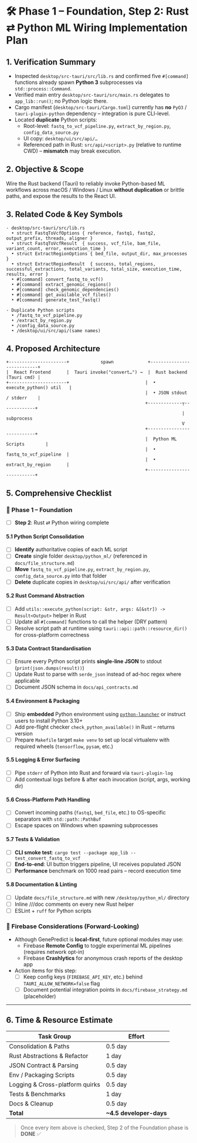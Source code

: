 # 🛠️ Phase 1 – Foundation, Step 2: Rust ⇄ Python ML Wiring Implementation Plan

## 1. Verification Summary
- Inspected `desktop/src-tauri/src/lib.rs` and confirmed five `#[command]` functions already spawn **Python 3** subprocesses via `std::process::Command`.
- Verified main entry `desktop/src-tauri/src/main.rs` delegates to `app_lib::run()`; no Python logic there.
- Cargo manifest (`desktop/src-tauri/Cargo.toml`) currently has **no** `PyO3` / `tauri-plugin-python` dependency – integration is pure CLI-level.
- Located **duplicate** Python scripts:
  - Root-level: `fastq_to_vcf_pipeline.py`, `extract_by_region.py`, `config_data_source.py`
  - UI copy: `desktop/ui/src/api/…`
  - Referenced path in Rust: `src/api/<script>.py` (relative to runtime CWD) – **mismatch** may break execution.

## 2. Objective & Scope
Wire the Rust backend (Tauri) to reliably invoke Python-based ML workflows across macOS / Windows / Linux **without duplication** or brittle paths, and expose the results to the React UI.

## 3. Related Code & Key Symbols
```
- desktop/src-tauri/src/lib.rs
  • struct FastqToVcfOptions { reference, fastq1, fastq2, output_prefix, threads, aligner }
  • struct FastqToVcfResult  { success, vcf_file, bam_file, variant_count, error, execution_time }
  • struct ExtractRegionOptions { bed_file, output_dir, max_processes }
  • struct ExtractRegionResult  { success, total_regions, successful_extractions, total_variants, total_size, execution_time, results, error }
  • #[command] convert_fastq_to_vcf()
  • #[command] extract_genomic_regions()
  • #[command] check_genomic_dependencies()
  • #[command] get_available_vcf_files()
  • #[command] generate_test_fastq()

- Duplicate Python scripts
  • /fastq_to_vcf_pipeline.py
  • /extract_by_region.py
  • /config_data_source.py
  • /desktop/ui/src/api/(same names)
```

## 4. Proposed Architecture
```
+----------------------+            spawn             +---------------------------+
|  React Frontend      |  Tauri invoke("convert…") →  |  Rust backend (Tauri cmd) |
+----------------------+                             |  • execute_python() util   |
                                                     |  • JSON stdout / stderr    |
                                                     +-------------┬-------------+
                                                                   | subprocess
                                                                   V
                                                     +---------------------------+
                                                     |  Python ML Scripts        |
                                                     |  • fastq_to_vcf_pipeline  |
                                                     |  • extract_by_region      |
                                                     +---------------------------+
```

## 5. Comprehensive Checklist

### 🔹 Phase 1 – Foundation
- [ ] **Step 2**: Rust ⇄ Python wiring complete

#### 5.1 Python Script Consolidation
- [ ] **Identify** authoritative copies of each ML script
- [ ] **Create** single folder `desktop/python_ml/` (referenced in `docs/file_structure.md`)
- [ ] **Move** `fastq_to_vcf_pipeline.py`, `extract_by_region.py`, `config_data_source.py` into that folder
- [ ] **Delete** duplicate copies in `desktop/ui/src/api/` after verification

#### 5.2 Rust Command Abstraction
- [ ] Add `utils::execute_python(script: &str, args: &[&str]) -> Result<Output>` helper in Rust
- [ ] Update all `#[command]` functions to call the helper (DRY pattern)
- [ ] Resolve script path at runtime using `tauri::api::path::resource_dir()` for cross-platform correctness

#### 5.3 Data Contract Standardisation
- [ ] Ensure every Python script prints **single-line JSON** to stdout (`print(json.dumps(result))`)
- [ ] Update Rust to parse with `serde_json` instead of ad-hoc regex where applicable
- [ ] Document JSON schema in `docs/api_contracts.md`

#### 5.4 Environment & Packaging
- [ ] Ship **embedded** Python environment using [`python-launcher`](https://github.com/pyenv) or instruct users to install Python 3.10+
- [ ] Add pre-flight checker `check_python_available()` in Rust – returns version
- [ ] Prepare `Makefile` target `make venv` to set up local virtualenv with required wheels (`tensorflow`, `pysam`, etc.)

#### 5.5 Logging & Error Surfacing
- [ ] Pipe `stderr` of Python into Rust and forward via `tauri-plugin-log`
- [ ] Add contextual logs before & after each invocation (script, args, working dir)

#### 5.6 Cross-Platform Path Handling
- [ ] Convert incoming paths (`fastq1`, `bed_file`, etc.) to OS-specific separators with `std::path::PathBuf`
- [ ] Escape spaces on Windows when spawning subprocesses

#### 5.7 Tests & Validation
- [ ] **CLI smoke test**: `cargo test --package app_lib -- test_convert_fastq_to_vcf`
- [ ] **End-to-end**: UI button triggers pipeline, UI receives populated JSON
- [ ] **Performance** benchmark on 1000 read pairs – record execution time

#### 5.8 Documentation & Linting
- [ ] Update `docs/file_structure.md` with new `/desktop/python_ml/` directory
- [ ] Inline ///doc comments on every new Rust helper
- [ ] ESLint + `ruff` for Python scripts

### 🔸 Firebase Considerations (Forward-Looking)
- Although GenePredict is **local-first**, future optional modules may use:
  - Firebase **Remote Config** to toggle experimental ML pipelines (requires network opt-in)
  - Firebase **Crashlytics** for anonymous crash reports of the desktop app
- Action items for this step:
  - [ ] Keep config keys (`FIREBASE_API_KEY`, etc.) behind `TAURI_ALLOW_NETWORK=false` flag
  - [ ] Document potential integration points in `docs/firebase_strategy.md` (placeholder)

---

## 6. Time & Resource Estimate
| Task Group | Effort |
|-----------|--------|
| Consolidation & Paths | 0.5 day |
| Rust Abstractions & Refactor | 1 day |
| JSON Contract & Parsing | 0.5 day |
| Env / Packaging Scripts | 0.5 day |
| Logging & Cross-platform quirks | 0.5 day |
| Tests & Benchmarks | 1 day |
| Docs & Cleanup | 0.5 day |
| **Total** | **~4.5 developer-days** |

> Once every item above is checked, Step 2 of the Foundation phase is **DONE** ✅ 